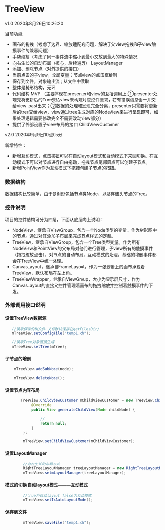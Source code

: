 # TreeView

v1.0 2020年8月26日10:26:20

当前功能
- 画布的拖拽（考虑了边界、缩放适配的问题，解决了父view拖拽和子view触摸事件的兼容问题）
- 手势缩放（考虑了同一事件流中缩小到最小又放到最大的特殊情况）
- 向右生长的自动布局（核心，后续遍历） LayoutManager
- 添加、删除节点（对外提供的接口）
- 当前点击的子view，全局变量；节点view的点击框绘制
- 保存到文件，对象输出流 ; 从文件中读取
- 整体是树形结构，无环
- 代码结构 MVP （主要体现在presenter和view的互相调用上,①presenter处理完将更新后的Tree交给view来构建对应控件呈现，若有错误信息也一并交给view toast出来；②数据的处理和呈现完全分离，presenter只需要将更新后的tree交给view，view通过tree生成对应的NodeView来进行呈现即可，如果处理逻辑需要修改完全不需要改动view部分）
- 提供了外部设置子view布局的接口 ChildViewCustomer

v2.0 2020年9月9日10点05分

新增特性：
- 新增互动模式，点击按钮可以在自动layout模式和互动模式下来回切换。在互动模式下可以对节点进行自由拖动，拖拽节点尾部圆点可以创建子节点。
- 新增PointView作为互动模式下拖拽创建子节点的按钮。

### 数据结构
数据结构比较简单，由于是树形包括节点类Node，以及存储头节点的Tree。

### 控件说明
项目的控件结构可分为四层，下面从底层向上说明：
- NodeView，继承自ViewGroup，包含一个Node类型的变量。作为树形图中的节点。通过对其添加子布局来完成节点样式的定制。
- TreeView，继承自ViewGroup，包含一个Tree类型变量。作为所有NodeView和PointView的父布局对他们进行管理，子view所有的触摸事件（拖拽缩放点击），对节点的自动布局，互动模式的处理，基础的增删事件都会在TreeView中统一处理。
- CanvasLayout，继承自FrameLayout，作为一张逻辑上的画布承载着TreeView，默认布局在左上角。
- TreeViewWrapper，继承自ViewGroup，大小为显示屏尺寸，作为CanvasLayout的直接父控件管理着画布的拖拽缩放并控制着触摸事件的下发。

### 外部调用接口说明

#### 设置TreeView数据源
```java
   //读取保存的树文件 文件默认保存在getFilesDir/
   mTreeView.setConfigFile("temp1.ch");

   //读取Tree对象直接生成
   mTreeView.setTree(mTree);

```

#### 子节点的增删
```java
    mTreeView.addSubNode(node);

    mTreeView.deleteNode();
```

#### 设置节点内容布局
```java
       TreeView.ChildViewCustomer mChildViewCustomer = new TreeView.ChildViewCustomer() {
            @Override
            public View generateChildView(Node childNode) {

                //
                return null;
            }
        };

        mTreeView.setChildViewCustomer(mChildViewCustomer);
```

#### 设置LayoutManager

```java
        //向右生长的布局方式
        RightTreeLayoutManager treeLayoutManager = new RightTreeLayoutManager(mTreeView);
        mTreeView.setmLayoutManager(treeLayoutManager);
```

#### 模式的切换 自动layout模式———互动模式
```java
        //true为自动layout false为互动模式
        mTreeView.setInAutoLayoutMode();

```

#### 保存到文件
```java
        mTreeView.saveFile("temp1.ch");
```